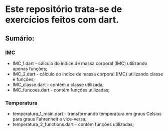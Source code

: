 # Este repositório trata-se de exercícios feitos com dart.

## Sumário:

### IMC
- IMC_1.dart - cálculo do índice de massa corporal (IMC) utilizando apenas funções;
- IMC_2.dart - cálculo do índice de massa corporal (IMC) utilizando classe e funções;
- IMC_classe.dart - contém a classe utilizada;
- IMC_funcoes.dart - contém funções utilizadas;

### Temperatura
- temperatura_1_main.dart - transformando temperatura em graus Celsius para graus Fahrenheit e vice-versa;
- temperatura_2_functions.dart - contém funções utilizadas;

